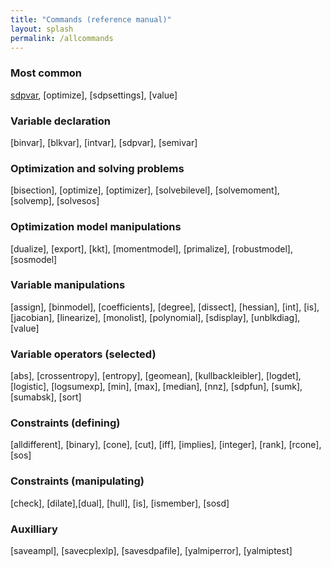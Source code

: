 ```yaml
---
title: "Commands (reference manual)"
layout: splash
permalink: /allcommands
---
```


### Most common
[sdpvar](/command/sdpvar), [optimize], [sdpsettings], [value]

### Variable declaration
[binvar], [blkvar], [intvar], [sdpvar], [semivar]

### Optimization and solving problems
[bisection], [optimize], [optimizer], [solvebilevel], [solvemoment], [solvemp], [solvesos]

### Optimization model manipulations
[dualize], [export], [kkt], [momentmodel], [primalize], [robustmodel], [sosmodel]

### Variable manipulations
[assign], [binmodel], [coefficients], [degree], [dissect], [hessian], [int], [is], [jacobian], [linearize], [monolist], [polynomial], [sdisplay], [unblkdiag], [value]

### Variable operators (selected)
[abs], [crossentropy], [entropy], [geomean], [kullbackleibler], [logdet], [logistic], [logsumexp], [min], [max], [median], [nnz], [sdpfun], [sumk], [sumabsk], [sort]

### Constraints (defining)
[alldifferent], [binary], [cone], [cut], [iff], [implies], [integer], [rank], [rcone], [sos]

### Constraints (manipulating)
[check], [dilate],[dual], [hull], [is], [ismember], [sosd]

### Auxilliary
[saveampl], [savecplexlp], [savesdpafile], [yalmiperror], [yalmiptest]
